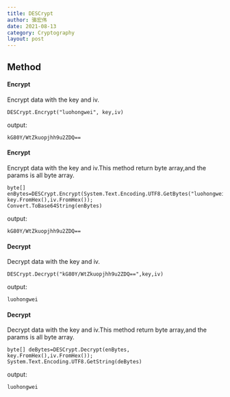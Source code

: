 ```yaml
---
title: DESCrypt
author: 骆宏伟
date: 2021-08-13
category: Cryptography
layout: post
---
```


## Method

#### Encrypt
Encrypt data with the key and iv.
```
DESCrypt.Encrypt("luohongwei", key,iv)
```
output:
```
kG80Y/WtZkuopjhh9u2ZDQ==
```

#### Encrypt
Encrypt data with the key and iv.This method return byte array,and the params is all byte array.
```
byte[] enBytes=DESCrypt.Encrypt(System.Text.Encoding.UTF8.GetBytes("luohongwei"),
key.FromHex(),iv.FromHex());
Convert.ToBase64String(enBytes)
```
output:
```
kG80Y/WtZkuopjhh9u2ZDQ==
```

#### Decrypt
Decrypt data with the key and iv.
```
DESCrypt.Decrypt("kG80Y/WtZkuopjhh9u2ZDQ==",key,iv)
```
output:
```
luohongwei
```

#### Decrypt
Decrypt data with the key and iv.This method return byte array,and the params is all byte array.
```
byte[] deBytes=DESCrypt.Decrypt(enBytes,
key.FromHex(),iv.FromHex());
System.Text.Encoding.UTF8.GetString(deBytes)
```
output:
```
luohongwei
```
